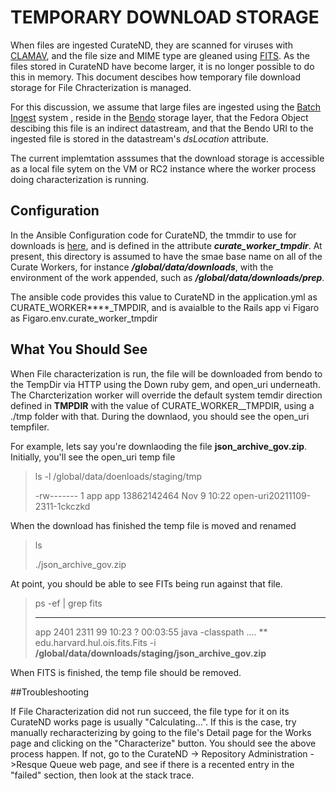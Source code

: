 # TEMPORARY DOWNLOAD STORAGE 

When files are ingested CurateND, they are scanned for viruses with [CLAMAV](https://www.clamav.net), and the file size and MIME type are gleaned using [FITS](https://projects.iq.harvard.edu/fits/home). As the files stored in CurateND have become larger, it is no longer possible to do this in memory. This document descibes how temporary file download storage for File Chracterization is managed.

For this discussion, we assume that large files are ingested using the [Batch Ingest](https://github.com/ndlib/curatend-batch) system , reside in the [Bendo](https://github.com/ndlib/bendo) storage layer, that the Fedora Object descibing this file is an indirect datastream, and that the Bendo URI to the ingested file is stored in the datastream's *dsLocation* attribute.

The current implemtation asssumes that the download storage is accessible as a local file sytem on the VM or RC2 instance where the worker process doing characterization is running.

## Configuration

In the Ansible Configuration code for CurateND, the tmmdir to use for downloads is [here](https://github.com/ndlib/dlt-ansible/blob/master/group_vars/curate-r7-workers), and is defined in the attribute ***curate\_worker\_tmpdir***. At present, this directory is assumed to have the smae base name on all of the Curate Workers, for instance ***/global/data/downloads***, with the environment of the work appended, such as ***/global/data/downloads/prep***.

The ansible code provides this value to CurateND in the application.yml as CURATE\_WORKER\****_TMPDIR,
and is avaialble to the Rails app vi Figaro as Figaro.env.curate\_worker\_tmpdir

## What You Should See

When File characterization is run, the file will be downloaded from bendo to the TempDir via HTTP using the Down ruby gem, and open_uri underneath. The Charcterization worker will override the default system temdir direction defined in **TMPDIR** with the value of CURATE\_WORKER__TMPDIR, using a ./tmp folder with that. During the downlaod, you should see the open_uri tempfiler.

For example, lets say you're downlaoding the file **json_archive_gov.zip**. Initially, you'll see the open_uri temp file

> ls -l /global/data/doenloads/staging/tmp
> 
> -rw------- 1 app app 13862142464 Nov  9 10:22 open-uri20211109-2311-1ckczkd

When the download has finished the temp file is moved and renamed

> ls
> 
> ./json_archive_gov.zip

At point, you should be able to see FITs being run against that file.

>  ps -ef | grep fits
>  ****
> app       2401  2311 99 10:23 ?        00:03:55 java -classpath ....
> **
>  edu.harvard.hul.ois.fits.Fits -i **/global/data/downloads/staging/json\_archive_gov.zip**

When FITS is finished, the temp file should be removed.

##Troubleshooting

If File Characterization did not run succeed, the file type for it on its CurateND works page is usually "Calculating...". If this is the case, try manually recharacterizing by going to the file's Detail page for the Works page and clicking on the "Characterize" button. You should see the above process happen. If not, go to the CurateND -> Repository Administration ->Resque Queue web page, and see if there is a recented entry in the "failed" section, then look at the stack trace. 
